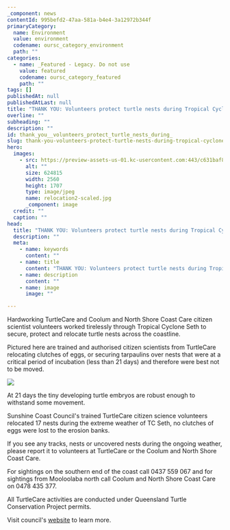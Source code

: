 ```yaml
---
_component: news
contentId: 995befd2-47aa-581a-b4e4-3a12972b344f
primaryCategory:
  name: Environment
  value: environment
  codename: oursc_category_environment
  path: ""
categories:
  - name: _Featured - Legacy. Do not use
    value: featured
    codename: oursc_category_featured
    path: ""
tags: []
publishedAt: null
publishedAtLast: null
title: "THANK YOU: Volunteers protect turtle nests during Tropical Cyclone Seth"
overline: ""
subheading: ""
description: ""
id: thank_you__volunteers_protect_turtle_nests_during_
slug: thank-you-volunteers-protect-turtle-nests-during-tropical-cyclone-seth
hero:
  images:
    - src: https://preview-assets-us-01.kc-usercontent.com:443/c631baf8-1b46-001f-580c-d0001b68b4a8/e17362d6-730f-41ae-9ee8-80661bc476b6/relocation2-scaled.jpg
      alt: ""
      size: 624815
      width: 2560
      height: 1707
      type: image/jpeg
      name: relocation2-scaled.jpg
      _component: image
  credit: ""
  caption: ""
head:
  title: "THANK YOU: Volunteers protect turtle nests during Tropical Cyclone Seth"
  description: ""
  meta:
    - name: keywords
      content: ""
    - name: title
      content: "THANK YOU: Volunteers protect turtle nests during Tropical Cyclone Seth"
    - name: description
      content: ""
    - name: image
      image: ""

---
```

Hardworking TurtleCare and Coolum and North Shore Coast Care citizen scientist volunteers worked tirelessly through Tropical Cyclone Seth to secure, protect and relocate turtle nests across the coastline.

Pictured here are trained and authorised citizen scientists from TurtleCare relocating clutches of eggs, or securing tarpaulins over nests that were at a critical period of incubation (less than 21 days) and therefore were best not to be moved.

![](https://preview-assets-us-01.kc-usercontent.com:443/c631baf8-1b46-001f-580c-d0001b68b4a8/b5d72712-cdc5-4a33-9dc0-1ee73827f77e/relocation1-1024x683.jpg)

At 21 days the tiny developing turtle embryos are robust enough to withstand some movement.

Sunshine Coast Council's trained TurtleCare citizen science volunteers relocated 17 nests during the extreme weather of TC Seth, no clutches of eggs were lost to the erosion banks.

If you see any tracks, nests or uncovered nests during the ongoing weather, please report it to volunteers at TurtleCare or the Coolum and North Shore Coast Care.

For sightings on the southern end of the coast call 0437 559 067 and for sightings from Mooloolaba north call Coolum and North Shore Coast Care on 0478 435 377.

All TurtleCare activities are conducted under Queensland Turtle Conservation Project permits.

Visit council's [website](https://www.sunshinecoast.qld.gov.au/Environment/Native-Animals/TurtleCare)
&#x20;to learn more.
